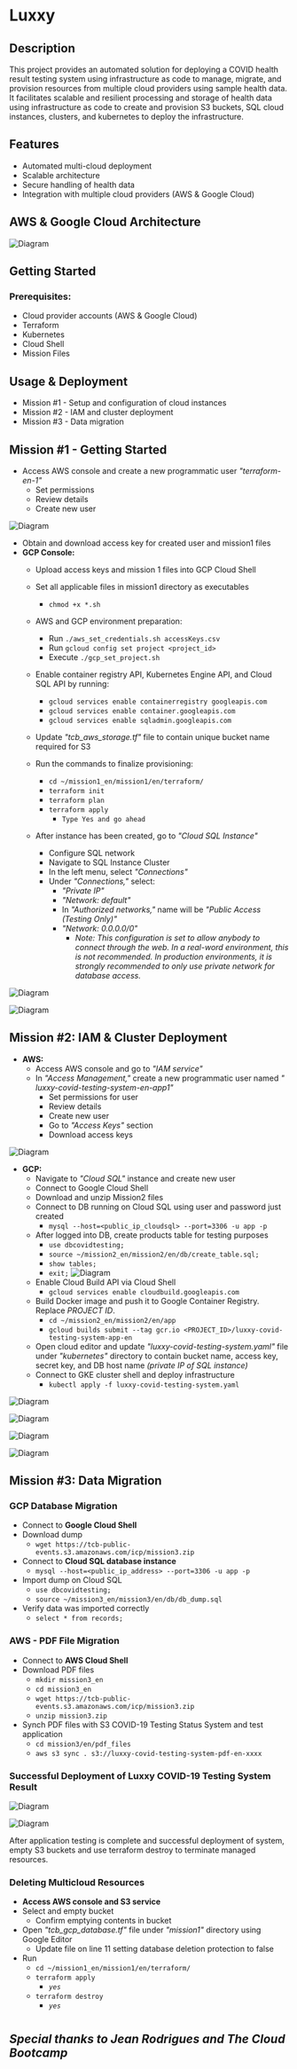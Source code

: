 # Luxxy

## Description
This project provides an automated solution for deploying a COVID health result testing system using infrastructure as code to manage, migrate, and provision resources from multiple cloud providers using sample health data. It facilitates scalable and resilient processing and storage of health data using infrastructure as code to create and provision S3 buckets, SQL cloud instances, clusters, and kubernetes to deploy the infrastructure.

## Features
- Automated multi-cloud deployment
- Scalable architecture
- Secure handling of health data
- Integration with multiple cloud providers (AWS & Google Cloud)

## AWS & Google Cloud Architecture
![Diagram](https://github.com/aele1401/Luxxy/blob/main/Images/solution_architecture.png)

## Getting Started

### Prerequisites:
- Cloud provider accounts (AWS & Google Cloud)
- Terraform
- Kubernetes
- Cloud Shell
- Mission Files

## Usage & Deployment

- Mission #1 - Setup and configuration of cloud instances
- Mission #2 - IAM and cluster deployment
- Mission #3 - Data migration

## Mission #1 - Getting Started

- Access AWS console and create a new programmatic user *"terraform-en-1"* 
    * Set permissions
    * Review details
    * Create new user

![Diagram](https://github.com/aele1401/Luxxy/blob/main/Images/users.png)

- Obtain and download access key for created user and mission1 files
- **GCP Console:**
    * Upload access keys and mission 1 files into GCP Cloud Shell
    * Set all applicable files in mission1 directory as executables
        - `chmod +x *.sh`
    * AWS and GCP environment preparation:
        - Run `./aws_set_credentials.sh accessKeys.csv`
        - Run `gcloud config set project <project_id>`
        - Execute `./gcp_set_project.sh`
    * Enable container registry API, Kubernetes Engine API, and Cloud SQL API by running:
        - `gcloud services enable containerregistry googleapis.com` 
        - `gcloud services enable container.googleapis.com` 
        - `gcloud services enable sqladmin.googleapis.com` 
    * Update *"tcb_aws_storage.tf"* file to contain unique bucket name required for S3
    * Run the commands to finalize provisioning:
        - `cd ~/mission1_en/mission1/en/terraform/`
        - `terraform init`
        - `terraform plan`
        - `terraform apply`
            * `Type Yes and go ahead`
        
    * After instance has been created, go to *"Cloud SQL Instance"*
        - Configure SQL network
        - Navigate to SQL Instance Cluster
        - In the left menu, select *"Connections"*
        - Under *"Connections,"* select:
            * *"Private IP"* 
            * *"Network: default"*
            * In *"Authorized networks,"* name will be *"Public Access (Testing Only)"*
            * *"Network: 0.0.0.0/0"*
               - *Note: This configuration is set to allow anybody to connect through the web. In a real-word environment, this is not recommended. In production environments, it is strongly recommended to only use private network for database access.*

![Diagram](https://github.com/aele1401/Luxxy/blob/main/Images/creation_complete.png)

![Diagram](https://github.com/aele1401/Luxxy/blob/main/Images/bucket.png)


## Mission #2: IAM & Cluster Deployment

- **AWS:**
    * Access AWS console and go to *"IAM service"*
    * In *"Access Management,"* create a new programmatic user named *" luxxy-covid-testing-system-en-app1"*
        - Set permissions for user
        - Review details
        - Create new user
        - Go to *"Access Keys"* section
        - Download access keys

![Diagram](https://github.com/aele1401/Luxxy/blob/main/Images/users.png)

- **GCP:**
    * Navigate to *"Cloud SQL"* instance and create new user
    * Connect to Google Cloud Shell
    * Download and unzip Mission2 files
    * Connect to DB running on Cloud SQL using user and password just created
        - `mysql --host=<public_ip_cloudsql> --port=3306 -u app -p`
    * After logged into DB, create products table for testing purposes
        - `use dbcovidtesting;`
        - `source ~/mission2_en/mission2/en/db/create_table.sql;`
        - `show tables;`
        - `exit;`
    ![Diagram](https://github.com/aele1401/Luxxy/blob/main/Images/sql_instance.png)
    * Enable Cloud Build API via Cloud Shell
        - `gcloud services enable cloudbuild.googleapis.com`
    * Build Docker image and push it to Google Container Registry. Replace *PROJECT ID*.
        - `cd ~/mission2_en/mission2/en/app`
        - `gcloud builds submit --tag gcr.io <PROJECT_ID>/luxxy-covid-testing-system-app-en`
    * Open cloud editor and update *"luxxy-covid-testing-system.yaml"* file under *"kubernetes"* directory to contain bucket name, access key, secret key, and DB host name *(private IP of SQL instance)*
    * Connect to GKE cluster shell and deploy infrastructure
        - `kubectl apply -f luxxy-covid-testing-system.yaml`

![Diagram](https://github.com/aele1401/Luxxy/blob/main/Images/clusters.png)

![Diagram](https://github.com/aele1401/Luxxy/blob/main/Images/workloads.png)

![Diagram](https://github.com/aele1401/Luxxy/blob/main/Images/service_ingress.png)

![Diagram](https://github.com/aele1401/Luxxy/blob/main/Images/luxxy_system.png)

## Mission #3: Data Migration

### GCP Database Migration
- Connect to **Google Cloud Shell**
- Download dump
    * `wget https://tcb-public-events.s3.amazonaws.com/icp/mission3.zip`
- Connect to **Cloud SQL database instance**
    * `mysql --host=<public_ip_address> --port=3306 -u app -p`
- Import dump on Cloud SQL
    * `use dbcovidtesting;`
    * `source ~/mission3_en/mission3/en/db/db_dump.sql`
- Verify data was imported correctly
    * `select * from records;`

### AWS - PDF File Migration

- Connect to **AWS Cloud Shell**
- Download PDF files
    * `mkdir mission3_en`
    * `cd mission3_en`
    * `wget https://tcb-public-events.s3.amazonaws.com/icp/mission3.zip`
    * `unzip mission3.zip`
- Synch PDF files with S3 COVID-19 Testing Status System and test application
    * `cd mission3/en/pdf_files`
    * `aws s3 sync . s3://luxxy-covid-testing-system-pdf-en-xxxx`

### Successful Deployment of Luxxy COVID-19 Testing System Result

![Diagram](https://github.com/aele1401/Luxxy/blob/main/Images/luxxy_system.png)

![Diagram](https://github.com/aele1401/Luxxy/blob/main/Images/get_results.png)

After application testing is complete and successful deployment of system, empty S3 buckets and use terraform destroy to terminate managed resources.

### Deleting Multicloud Resources

- **Access AWS console and S3 service**
- Select and empty bucket
   * Confirm emptying contents in bucket
- Open *"tcb_gcp_database.tf"* file under *"mission1"* directory using Google Editor
    * Update file on line 11 setting database deletion protection to false
- Run
    * `cd ~/mission1_en/mission1/en/terraform/`
    * `terraform apply`
        - *`yes`*
    * `terraform destroy`
        - *`yes`*
   
 # 
 ## *Special thanks to Jean Rodrigues and The Cloud Bootcamp*
    



